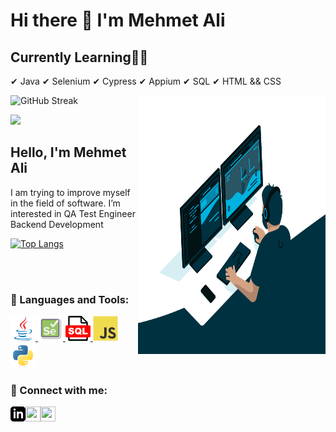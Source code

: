 # Hi there 👋  I'm Mehmet Ali

##  Currently Learning👨‍🎓
✔ Java ✔ Selenium ✔ Cypress
✔ Appium ✔ SQL   ✔ HTML && CSS

<img align="right" alt="GIF" src="https://github.com/maydinca/maydinca/blob/main/repo/code.gif?raw=true" width="300" height="414"  />

![GitHub Streak](https://github-readme-streak-stats.herokuapp.com?user=maydinca&theme=dark&hide_border=false)



<picture>
<source 
  srcset="https://github-readme-stats-git-masterrstaa-rickstaa.vercel.app/api?username=maydinca&show_icons=true&theme=dark"
  media="(prefers-color-scheme: dark)"
/>
<source
  srcset="https://github-readme-stats-git-masterrstaa-rickstaa.vercel.app/api?username=maydinca&show_icons=false"
  media="(prefers-color-scheme: light), (prefers-color-scheme: no-preference)"
/>
<img src="https://github-readme-stats.vercel.app/api?username=maydinca&show_icons=false" />
</picture>


<br/>

## Hello, I'm Mehmet Ali

I am trying to improve myself in the field of software. I’m interested in QA Test Engineer Backend Development

[![Top Langs](https://github-readme-stats-git-masterrstaa-rickstaa.vercel.app/api/top-langs/?username=maydinca&langs_count=8&&theme=dark&hide_border=false)](https://github.com/maydinca/github-readme-stats)

<br>


<br>

### 🔧 Languages and Tools:

<a href="https://www.java.com" rel="nofollow">
                    <img src="https://raw.githubusercontent.com/devicons/devicon/master/icons/java/java-original.svg" alt="java" width="40" height="40" style="max-width: 100%;">
                        </a>
                        
 <a href="https://www.selenium.dev/" rel="nofollow">
                    <img src="https://github.com/maydinca/maydinca/blob/main/repo/icons8-selenium.svg" alt="java" width="40" height="40" style="max-width: 100%;">
                        </a>
                        
<a href="https://" rel="nofollow">
                    <img src="https://github.com/maydinca/maydinca/blob/main/repo/sql-icon.svg" alt="java" width="40" height="40" style="max-width: 100%;">
                        </a>      
                        
                        
<a href="https://www.javascript.com" rel="nofollow">
                    <img src="https://raw.githubusercontent.com/devicons/devicon/master/icons/javascript/javascript-original.svg" alt="java" width="40" height="40" style="max-width: 100%;">
                        </a>
                       
<a href="https://www.python.org" rel="nofollow">
                    <img src="https://raw.githubusercontent.com/devicons/devicon/master/icons/python/python-original.svg" alt="python" width="40" height="40" style="max-width: 100%;">
                        </a>
                   
### 📩 Connect with me:

<img align="left" alt="linkedin | LinkedIn" width="24px" src="https://github.com/maydinca/maydinca/blob/main/repo/iconmonstr-linkedin-3.svg" />
<img align="left" height="24" width="24" src="https://cdn.jsdelivr.net/npm/simple-icons@v4/icons/instagram.svg" />
<img align="left" height="24" width="24" src="https://cdn.jsdelivr.net/npm/simple-icons@v4/icons/gmail.svg" />


<br />





